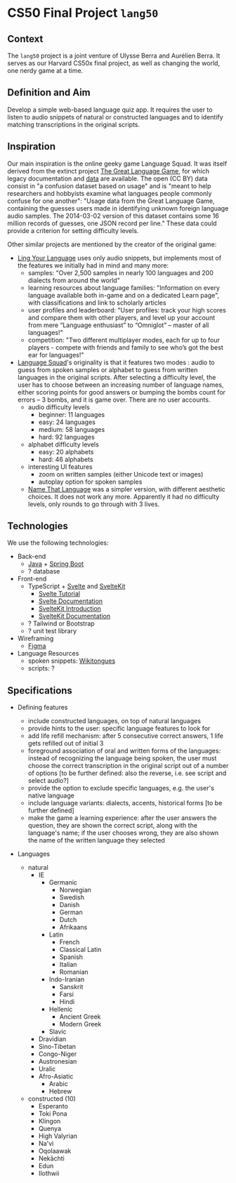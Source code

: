 # CS50 Final Project `lang50`

## Context

The `lang50` project is a joint venture of Ulysse Berra and Aurélien Berra. It serves as our Harvard CS50x final project, as well as changing the world, one nerdy game at a time.

## Definition and Aim

Develop a simple web-based language quiz app. It requires the user to listen to audio snippets of natural or constructed languages and to identify matching transcriptions in the original scripts.

## Inspiration

Our main inspiration is the online geeky game Language Squad. It was itself derived from the extinct project [The Great Language Game](https://greatlanguagegame.com/), for which legacy documentation and [data](https://lars.yencken.org/datasets/great-language-game/) are available. The open (CC BY) data consist in "a confusion dataset based on usage" and is "meant to help researchers and hobbyists examine what languages people commonly confuse for one another": "Usage data from the Great Language Game, containing the guesses users made in identifying unknown foreign language audio samples. The 2014-03-02 version of this dataset contains some 16 million records of guesses, one JSON record per line." These data could provide a criterion for setting difficulty levels.

Other similar projects are mentioned by the creator of the original game:

-   [Ling Your Language](https://lingyourlanguage.com/) uses only audio snippets, but implements most of the features we initially had in mind and many more:
    -   samples: "Over 2,500 samples in nearly 100 languages and 200 dialects from around the world"
    -   learning resources about language families: "Information on every language available both in-game and on a dedicated Learn page", with classifications and link to scholarly articles
    -   user profiles and leaderboard: "User profiles: track your high scores and compare them with other players, and level up your account from mere “Language enthusiast” to “Omniglot” – master of all languages!"
    -   competition: "Two different multiplayer modes, each for up to four players - compete with friends and family to see who’s got the best ear for languages!"
-   [Language Squad](https://www.languagesquad.com/)'s originality is that it features two modes : audio to guess from spoken samples or alphabet to guess from written languages in the original scripts. After selecting a difficulty level, the user has to choose between an increasing number of language names, either scoring points for good answers or bumping the bombs count for errors – 3 bombs, and it is game over. There are no user accounts.
    -   audio difficulty levels
        -   beginner: 11 languages
        -   easy: 24 languages
        -   medium: 58 languages
        -   hard: 92 languages
    -   alphabet difficulty levels
        -   easy: 20 alphabets
        -   hard: 46 alphabets
    -   interesting UI features
        -   zoom on written samples (either Unicode text or images)
        -   autoplay option for spoken samples
    -   [Name That Language](https://namethatlanguage.org/) was a simpler version, with different aesthetic choices. It does not work any more. Apparently it had no difficulty levels, only rounds to go through with 3 lives.

## Technologies

We use the following technologies:

-   Back-end
    -   [Java](https://www.java.com/) + [Spring Boot](https://spring.io/)
    -   ? database
-   Front-end
    -   TypeScript + [Svelte](https://svelte.dev/) and [SvelteKit](https://kit.svelte.dev/)
        -   [Svelte Tutorial](https://svelte.dev/tutorial/)
        -   [Svelte Documentation](https://svelte.dev/docs)
        -   [SvelteKit Introduction](https://learn.svelte.dev/tutorial/introducing-sveltekit)
        -   [SvelteKit Documentation](https://kit.svelte.dev/docs/introduction)
    -   ? Tailwind or Bootstrap
    -   ? unit test library
-   Wireframing
    -   [Figma](https://www.figma.com/)
-   Language Resources
    -   spoken snippets: [Wikitongues](https://wikitongues.org/)
    -   scripts: ?

## Specifications

-   Defining features

    -   include constructed languages, on top of natural languages
    -   provide hints to the user: specific language features to look for
    -   add life refill mechanism: after 5 consecutive correct answers, 1 life gets refilled out of initial 3
    -   foreground association of oral and written forms of the languages: instead of recognizing the language being spoken, the user must choose the correct transcription in the original script out of a number of options [to be further defined: also the reverse, i.e. see script and select audio?]
    -   provide the option to exclude specific languages, e.g. the user's native language
    -   include language variants: dialects, accents, historical forms [to be further defined]
    -   make the game a learning experience: after the user answers the question, they are shown the correct script, along with the language's name; if the user chooses wrong, they are also shown the name of the written language they selected

-   Languages
    -   natural
        -   IE
            -   Germanic
                -   Norwegian
                -   Swedish
                -   Danish
                -   German
                -   Dutch
                -   Afrikaans
            -   Latin
                -   French
                -   Classical Latin
                -   Spanish
                -   Italian
                -   Romanian
            -   Indo-Iranian
                -   Sanskrit
                -   Farsi
                -   Hindi
            -   Hellenic
                -   Ancient Greek
                -   Modern Greek
            -   Slavic
        -   Dravidian
        -   Sino-Tibetan
        -   Congo-Niger
        -   Austronesian
        -   Uralic
        -   Afro-Asiatic
            -   Arabic
            -   Hebrew
    -   constructed (10)
        -   Esperanto
        -   Toki Pona
        -   Klingon
        -   Quenya
        -   High Valyrian
        -   Na'vi
        -   Oqolaawak
        -   Nekāchti
        -   Edun
        -   Ilothwii
